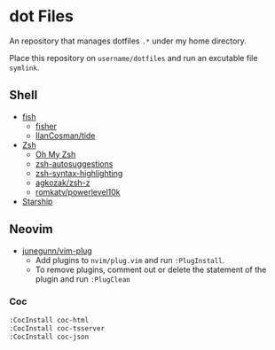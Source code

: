 # dot Files

An repository that manages dotfiles `.*` under my home directory.

Place this repository on `username/dotfiles` and run an excutable file `symlink`.

## Shell

- [fish](https://fishshell.com/)
  - [fisher](https://github.com/jorgebucaran/fisher)
  - [IlanCosman/tide](https://github.com/IlanCosman/tide)
- [Zsh](https://zsh.org/)
  - [Oh My Zsh](https://ohmyz.sh/)
  - [zsh-autosuggestions](https://github.com/zsh-users/zsh-autosuggestions)
  - [zsh-syntax-highlighting](https://github.com/zsh-users/zsh-syntax-highlighting)
  - [agkozak/zsh-z](https://github.com/agkozak/zsh-z)
  - [romkatv/powerlevel10k](https://github.com/romkatv/powerlevel10k)
- [Starship](https://starship.rs/)

## Neovim

- [junegunn/vim-plug](https://github.com/junegunn/vim-plug)
  - Add plugins to `nvim/plug.vim` and run `:PlugInstall`.
  - To remove plugins, comment out or delete the statement of the plugin and run `:PlugClean`

### Coc

```bash
:CocInstall coc-html
:CocInstall coc-tsserver
:CocInstall coc-json
```
